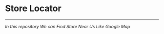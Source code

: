 # Store Locator
___________________

*In this repository We can Find Store Near Us Like Google Map*


